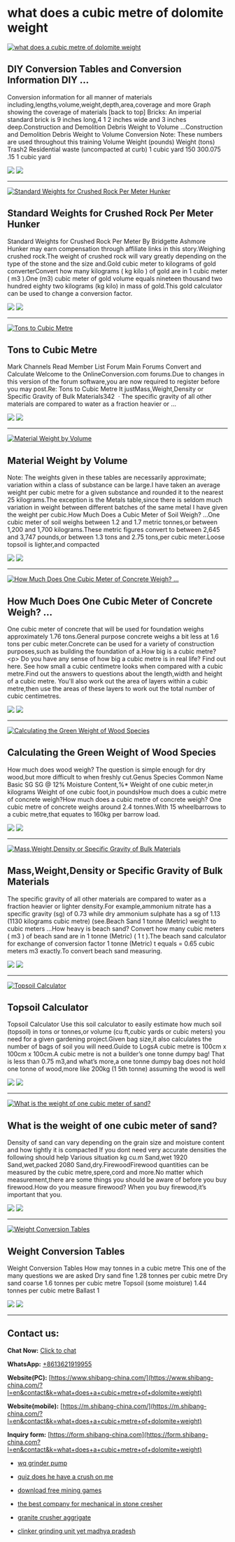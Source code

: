 # what does a cubic metre of dolomite weight

<a href="https://swt.shibang-china.com/?l=en&img&k=what+does+a+cubic+metre+of+dolomite+weight" target="_blank">![what does a cubic metre of dolomite weight](http://static.shibang-china.com/all-800x300/1390.jpg)</a>

## DIY Conversion Tables and Conversion Information DIY …
Conversion information for all manner of materials including,lengths,volume,weight,depth,area,coverage and more Graph showing the coverage of materials [back to top] Bricks: An imperial standard brick is 9 inches long,4 1 2 inches wide and 3 inches deep.Construction and Demolition Debris Weight to Volume …Construction and Demolition Debris Weight to Volume Conversion Note: These numbers are used throughout this training Volume Weight (pounds) Weight (tons) Trash2 Residential waste (uncompacted at curb) 1 cubic yard 150 300.075 .15 1 cubic yard


<a href="https://whatsapp.shibangsoft.com/WhatsApp.php" target="_blank" title="WhatsApp">![](http://static.shibang-china.com/icon/whatsapp.png)</a> <a href="https://swt.shibang-china.com/?l=en&icon&k=what+does+a+cubic+metre+of+dolomite+weight" target="_blank">![](http://static.shibang-china.com/icon/chat-en.png)</a>

---

<a href="https://swt.shibang-china.com/?l=en&img&k=what+does+a+cubic+metre+of+dolomite+weight" target="_blank">![Standard Weights for Crushed Rock Per Meter Hunker](http://static.shibang-china.com/all-800x300/549.jpg)</a>

## Standard Weights for Crushed Rock Per Meter Hunker
Standard Weights for Crushed Rock Per Meter By Bridgette Ashmore Hunker may earn compensation through affiliate links in this story.Weighing crushed rock.The weight of crushed rock will vary greatly depending on the type of the stone and the size and.Gold cubic meter to kilograms of gold converterConvert how many kilograms ( kg kilo ) of gold are in 1 cubic meter ( m3 ).One (m3) cubic meter of gold volume equals nineteen thousand two hundred eighty two kilograms (kg kilo) in mass of gold.This gold calculator can be used to change a conversion factor.


<a href="https://whatsapp.shibangsoft.com/WhatsApp.php" target="_blank" title="WhatsApp">![](http://static.shibang-china.com/icon/whatsapp.png)</a> <a href="https://swt.shibang-china.com/?l=en&icon&k=what+does+a+cubic+metre+of+dolomite+weight" target="_blank">![](http://static.shibang-china.com/icon/chat-en.png)</a>

---

<a href="https://swt.shibang-china.com/?l=en&img&k=what+does+a+cubic+metre+of+dolomite+weight" target="_blank">![Tons to Cubic Metre](http://static.shibang-china.com/all-800x300/1516.jpg)</a>

## Tons to Cubic Metre
Mark Channels Read Member List Forum Main Forums Convert and Calculate Welcome to the OnlineConversion.com forums.Due to changes in this version of the forum software,you are now required to register before you may post.Re: Tons to Cubic Metre It justMass,Weight,Density or Specific Gravity of Bulk Materials342 &nbsp;&#0183;&#32;The specific gravity of all other materials are compared to water as a fraction heavier or …


<a href="https://whatsapp.shibangsoft.com/WhatsApp.php" target="_blank" title="WhatsApp">![](http://static.shibang-china.com/icon/whatsapp.png)</a> <a href="https://swt.shibang-china.com/?l=en&icon&k=what+does+a+cubic+metre+of+dolomite+weight" target="_blank">![](http://static.shibang-china.com/icon/chat-en.png)</a>

---

<a href="https://swt.shibang-china.com/?l=en&img&k=what+does+a+cubic+metre+of+dolomite+weight" target="_blank">![Material Weight by Volume](http://static.shibang-china.com/all-800x300/14.jpg)</a>

## Material Weight by Volume
Note: The weights given in these tables are necessarily approximate; variation within a class of substance can be large.I have taken an average weight per cubic metre for a given substance and rounded it to the nearest 25 kilograms.The exception is the Metals table,since there is seldom much variation in weight between different batches of the same metal I have given the weight per cubic.How Much Does a Cubic Meter of Soil Weigh? …One cubic meter of soil weighs between 1.2 and 1.7 metric tonnes,or between 1,200 and 1,700 kilograms.These metric figures convert to between 2,645 and 3,747 pounds,or between 1.3 tons and 2.75 tons,per cubic meter.Loose topsoil is lighter,and compacted


<a href="https://whatsapp.shibangsoft.com/WhatsApp.php" target="_blank" title="WhatsApp">![](http://static.shibang-china.com/icon/whatsapp.png)</a> <a href="https://swt.shibang-china.com/?l=en&icon&k=what+does+a+cubic+metre+of+dolomite+weight" target="_blank">![](http://static.shibang-china.com/icon/chat-en.png)</a>

---

<a href="https://swt.shibang-china.com/?l=en&img&k=what+does+a+cubic+metre+of+dolomite+weight" target="_blank">![How Much Does One Cubic Meter of Concrete Weigh? …](http://static.shibang-china.com/all-800x300/1454.jpg)</a>

## How Much Does One Cubic Meter of Concrete Weigh? …
One cubic meter of concrete that will be used for foundation weighs approximately 1.76 tons.General purpose concrete weighs a bit less at 1.6 tons per cubic meter.Concrete can be used for a variety of construction purposes,such as building the foundation of a.How big is a cubic metre?&lt;p&gt; Do you have any sense of how big a cubic metre is in real life? Find out here. See how small a cubic centimetre looks when compared with a cubic metre.Find out the answers to questions about the length,width and height of a cubic metre. You'll also work out the area of layers within a cubic metre,then use the areas of these layers to work out the total number of cubic centimetres.


<a href="https://whatsapp.shibangsoft.com/WhatsApp.php" target="_blank" title="WhatsApp">![](http://static.shibang-china.com/icon/whatsapp.png)</a> <a href="https://swt.shibang-china.com/?l=en&icon&k=what+does+a+cubic+metre+of+dolomite+weight" target="_blank">![](http://static.shibang-china.com/icon/chat-en.png)</a>

---

<a href="https://swt.shibang-china.com/?l=en&img&k=what+does+a+cubic+metre+of+dolomite+weight" target="_blank">![Calculating the Green Weight of Wood Species](http://static.shibang-china.com/all-800x300/952.jpg)</a>

## Calculating the Green Weight of Wood Species
How much does wood weigh? The question is simple enough for dry wood,but more difficult to when freshly cut.Genus Species Common Name Basic SG SG @ 12% Moisture Content,%* Weight of one cubic meter,in kilograms Weight of one cubic foot,in poundsHow much does a cubic metre of concrete weigh?How much does a cubic metre of concrete weigh? One cubic metre of concrete weighs around 2.4 tonnes.With 15 wheelbarrows to a cubic metre,that equates to 160kg per barrow load.


<a href="https://whatsapp.shibangsoft.com/WhatsApp.php" target="_blank" title="WhatsApp">![](http://static.shibang-china.com/icon/whatsapp.png)</a> <a href="https://swt.shibang-china.com/?l=en&icon&k=what+does+a+cubic+metre+of+dolomite+weight" target="_blank">![](http://static.shibang-china.com/icon/chat-en.png)</a>

---

<a href="https://swt.shibang-china.com/?l=en&img&k=what+does+a+cubic+metre+of+dolomite+weight" target="_blank">![Mass,Weight,Density or Specific Gravity of Bulk Materials](http://static.shibang-china.com/all-800x300/255.jpg)</a>

## Mass,Weight,Density or Specific Gravity of Bulk Materials
The specific gravity of all other materials are compared to water as a fraction heavier or lighter density.For example,ammonium nitrate has a specific gravity (sg) of 0.73 while dry ammonium sulphate has a sg of 1.13 (1130 kilograms cubic metre) (see.Beach Sand 1 tonne (Metric) weight to cubic meters …How heavy is beach sand? Convert how many cubic meters ( m3 ) of beach sand are in 1 tonne (Metric) ( 1 t ).The beach sand calculator for exchange of conversion factor 1 tonne (Metric) t equals = 0.65 cubic meters m3 exactly.To convert beach sand measuring.


<a href="https://whatsapp.shibangsoft.com/WhatsApp.php" target="_blank" title="WhatsApp">![](http://static.shibang-china.com/icon/whatsapp.png)</a> <a href="https://swt.shibang-china.com/?l=en&icon&k=what+does+a+cubic+metre+of+dolomite+weight" target="_blank">![](http://static.shibang-china.com/icon/chat-en.png)</a>

---

<a href="https://swt.shibang-china.com/?l=en&img&k=what+does+a+cubic+metre+of+dolomite+weight" target="_blank">![Topsoil Calculator](http://static.shibang-china.com/all-800x300/691.jpg)</a>

## Topsoil Calculator
Topsoil Calculator Use this soil calculator to easily estimate how much soil (topsoil) in tons or tonnes,or volume (cu ft,cubic yards or cubic meters) you need for a given gardening project.Given bag size,it also calculates the number of bags of soil you will need.Guide to LogsA cubic metre is 100cm x 100cm x 100cm.A cubic metre is not a builder’s one tonne dumpy bag! That is less than 0.75 m3,and what’s more,a one tonne dumpy bag does not hold one tonne of wood,more like 200kg (1 5th tonne) assuming the wood is well


<a href="https://whatsapp.shibangsoft.com/WhatsApp.php" target="_blank" title="WhatsApp">![](http://static.shibang-china.com/icon/whatsapp.png)</a> <a href="https://swt.shibang-china.com/?l=en&icon&k=what+does+a+cubic+metre+of+dolomite+weight" target="_blank">![](http://static.shibang-china.com/icon/chat-en.png)</a>

---

<a href="https://swt.shibang-china.com/?l=en&img&k=what+does+a+cubic+metre+of+dolomite+weight" target="_blank">![What is the weight of one cubic meter of sand?](http://static.shibang-china.com/all-800x300/665.jpg)</a>

## What is the weight of one cubic meter of sand?
Density of sand can vary depending on the grain size and moisture content and how tightly it is compacted If you dont need very accurate densities the following should help Various situation kg cu.m Sand,wet 1920 Sand,wet,packed 2080 Sand,dry.FirewoodFirewood quantities can be measured by the cubic metre,spere,cord and more.No matter which measurement,there are some things you should be aware of before you buy firewood.How do you measure firewood? When you buy firewood,it’s important that you.


<a href="https://whatsapp.shibangsoft.com/WhatsApp.php" target="_blank" title="WhatsApp">![](http://static.shibang-china.com/icon/whatsapp.png)</a> <a href="https://swt.shibang-china.com/?l=en&icon&k=what+does+a+cubic+metre+of+dolomite+weight" target="_blank">![](http://static.shibang-china.com/icon/chat-en.png)</a>

---

<a href="https://swt.shibang-china.com/?l=en&img&k=what+does+a+cubic+metre+of+dolomite+weight" target="_blank">![Weight Conversion Tables](http://static.shibang-china.com/all-800x300/1201.jpg)</a>

## Weight Conversion Tables
Weight Conversion Tables How may tonnes in a cubic metre This one of the many questions we are asked Dry sand fine 1.28 tonnes per cubic metre Dry sand coarse 1.6 tonnes per cubic metre Topsoil (some moisture) 1.44 tonnes per cubic metre Ballast 1

<a href="https://whatsapp.shibangsoft.com/WhatsApp.php" target="_blank" title="WhatsApp">![](http://static.shibang-china.com/icon/whatsapp.png)</a> <a href="https://swt.shibang-china.com/?l=en&icon&k=what+does+a+cubic+metre+of+dolomite+weight" target="_blank">![](http://static.shibang-china.com/icon/chat-en.png)</a>

---
## Contact us:

**Chat Now:** [Click to chat](https://swt.shibang-china.com?l=en&contact&k=what+does+a+cubic+metre+of+dolomite+weight)

**WhatsApp:**  [+8613621919955](https://whatsapp.shibangsoft.com/WhatsApp.php)

**Website(PC):** [https://www.shibang-china.com/](https://www.shibang-china.com/?l=en&contact&k=what+does+a+cubic+metre+of+dolomite+weight)

**Website(mobile):** [https://m.shibang-china.com/](https://m.shibang-china.com/?l=en&contact&k=what+does+a+cubic+metre+of+dolomite+weight)

**Inquiry form:** [https://form.shibang-china.com](https://form.shibang-china.com?l=en&contact&k=what+does+a+cubic+metre+of+dolomite+weight)

* [wq grinder pump](../139/wq%20grinder%20pump.md)

* [quiz does he have a crush on me](../130/quiz%20does%20he%20have%20a%20crush%20on%20me.md)

* [download free mining games](../130/download%20free%20mining%20games.md)

* [the best company for mechanical in stone cresher](../129/the%20best%20company%20for%20mechanical%20in%20stone%20cresher.md)

* [granite crusher aggrigate](../138/granite%20crusher%20aggrigate.md)

* [clinker grinding unit yet madhya pradesh](../133/clinker%20grinding%20unit%20yet%20madhya%20pradesh.md)